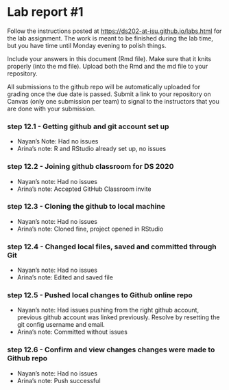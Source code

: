 
<!-- README.md is generated from README.Rmd. Please edit the README.Rmd file -->

# Lab report \#1

Follow the instructions posted at
<https://ds202-at-isu.github.io/labs.html> for the lab assignment. The
work is meant to be finished during the lab time, but you have time
until Monday evening to polish things.

Include your answers in this document (Rmd file). Make sure that it
knits properly (into the md file). Upload both the Rmd and the md file
to your repository.

All submissions to the github repo will be automatically uploaded for
grading once the due date is passed. Submit a link to your repository on
Canvas (only one submission per team) to signal to the instructors that
you are done with your submission.

### step 12.1 - Getting github and git account set up

- Nayan’s Note: Had no issues
- Arina’s note: R and RStudio already set up, no issues

### step 12.2 - Joining github classroom for DS 2020

- Nayan’s note: Had no issues
- Arina’s note: Accepted GitHub Classroom invite

### step 12.3 - Cloning the github to local machine

- Nayan’s note: Had no issues
- Arina’s note: Cloned fine, project opened in RStudio

### step 12.4 - Changed local files, saved and committed through Git

- Nayan’s note: Had no issues
- Arina’s note: Edited and saved file

### step 12.5 - Pushed local changes to Github online repo

- Nayan’s note: Had issues pushing from the right github account,
  previous github account was linked previously. Resolve by resetting
  the git config username and email.
- Arina’s note: Committed without issues

### step 12.6 - Confirm and view changes changes were made to Github repo

- Nayan’s note: Had no issues
- Arina’s note: Push successful
